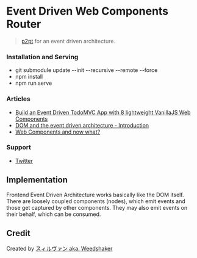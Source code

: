 # Event Driven Web Components Router

> [p2pt](https://github.com/subins2000/p2pt) for an event driven architecture.


### Installation and Serving

- git submodule update --init --recursive --remote --force
- npm install
- npm run serve


### Articles

- [Build an Event Driven TodoMVC App with 8 lightweight VanillaJS Web Components](https://dev.to/weedshaker/build-an-event-driven-todomvc-app-with-8-lightweight-vanillajs-web-components-5b65)
- [DOM and the event driven architecture - Introduction](https://dev.to/weedshaker/dom-and-the-event-driven-architecture-1519)
- [Web Components and now what?](https://dev.to/weedshaker/web-components-and-now-what-k97)


### Support

- [Twitter](https://twitter.com/weedshaker)


## Implementation

Frontend Event Driven Architecture works basically like the DOM itself. There are loosely coupled components (nodes), which emit events and those get captured by other components. They may also emit events on their behalf, which can be consumed.


## Credit

Created by [スィルヴァン aka. Weedshaker](https://github.com/Weedshaker)
